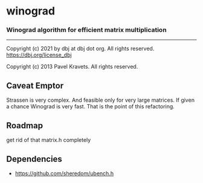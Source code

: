 
# winograd


### Winograd algorithm for efficient matrix multiplication

---

Copyright (c) 2021 by dbj at dbj dot org. All rights reserved. https://dbj.org/license_dbj

Copyright (c) 2013 Pavel Kravets. All rights reserved.

## Caveat Emptor
Strassen is very complex. And feasible only for very large matrices. If given a chance Winograd is very fast. That is the point of this refactoring.

## Roadmap
get rid of that matrix.h completely

## Dependencies

- https://github.com/sheredom/ubench.h